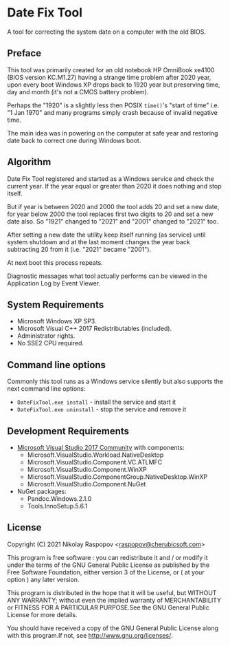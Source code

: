 # Date Fix Tool
A tool for correcting the system date on a computer with the old BIOS.

## Preface

This tool was primarily created for an old notebook HP OmniBook xe4100
(BIOS version KC.M1.27) having a strange time problem after 2020 year,
upon every boot Windows XP drops back to 1920 year but preserving time, day and month
(it's not a CMOS battery problem).

Perhaps the "1920" is a slightly less then POSIX `time()`'s "start of time"
i.e. "1 Jan 1970" and many programs simply crash because of invalid negative time.

The main idea was in powering on the computer at safe year and restoring date
back to correct one during Windows boot.

## Algorithm

Date Fix Tool registered and started as a Windows service and check the current year.
If the year equal or greater than 2020 it does nothing and stop itself.

But if year is between 2020 and 2000 the tool adds 20 and set a new date,
for year below 2000 the tool replaces first two digits to 20 and set a new date also.
So "1921" changed to "2021" and "2001" changed to "2021" too.

After setting a new date the utility keep itself running (as service) until
system shutdown and at the last moment changes the year back subtracting 20
from it (i.e. "2021" became "2001").

At next boot this process repeats.

Diagnostic messages what tool actually performs can be viewed in the Application Log by Event Viewer.

## System Requirements

 - Microsoft Windows XP SP3.
 - Microsoft Visual C++ 2017 Redistributables (included).
 - Administrator rights.
 - No SSE2 CPU required.

## Command line options

Commonly this tool runs as a Windows service silently but also supports the next command line options:

 - `DateFixTool.exe install` - install the service and start it
 - `DateFixTool.exe uninstall` - stop the service and remove it

## Development Requirements

 - [Microsoft Visual Studio 2017 Community](https://aka.ms/vs/15/release/vs_Community.exe) with components:
   - Microsoft.VisualStudio.Workload.NativeDesktop
   - Microsoft.VisualStudio.Component.VC.ATLMFC
   - Microsoft.VisualStudio.Component.WinXP
   - Microsoft.VisualStudio.ComponentGroup.NativeDesktop.WinXP
   - Microsoft.VisualStudio.Component.NuGet
 - NuGet packages:
   - Pandoc.Windows.2.1.0
   - Tools.InnoSetup.5.6.1

## License

Copyright (C) 2021 Nikolay Raspopov <<raspopov@cherubicsoft.com>>

This program is free software : you can redistribute it and / or modify
it under the terms of the GNU General Public License as published by
the Free Software Foundation, either version 3 of the License, or
( at your option ) any later version.

This program is distributed in the hope that it will be useful,
but WITHOUT ANY WARRANTY; without even the implied warranty of
MERCHANTABILITY or FITNESS FOR A PARTICULAR PURPOSE.See the
GNU General Public License for more details.

You should have received a copy of the GNU General Public License
along with this program.If not, see <http://www.gnu.org/licenses/>.

